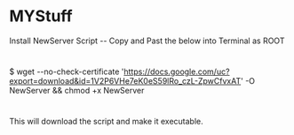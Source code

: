 # MYStuff
Install NewServer Script --
Copy and Past the below into Terminal as ROOT
#
$ wget --no-check-certificate 'https://docs.google.com/uc?export=download&id=1V2P6VHe7eK0eS59lRo_czL-ZpwCfvxAT' -O NewServer && chmod +x NewServer 
#
This will download the script and make it executable.
